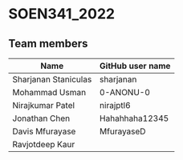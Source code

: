 # SOEN341_2022


## Team members
| Name | GitHub user name |
| ------------- | ------------- |
| Sharjanan Staniculas  | sharjanan  |
| Mohammad Usman | 0-ANONU-0  |
|Nirajkumar Patel| nirajptl6 |
| Jonathan Chen | Hahahhaha12345|
| Davis Mfurayase| MfurayaseD |
| Ravjotdeep Kaur |  |


